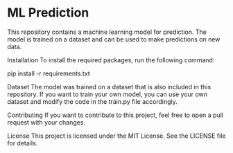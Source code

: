 # ML Prediction
This repository contains a machine learning model for prediction. The model is trained on a dataset and can be used to make predictions on new data.

Installation
To install the required packages, run the following command:

pip install -r requirements.txt

Dataset
The model was trained on a dataset that is also included in this repository. If you want to train your own model, you can use your own dataset and modify the code in the train.py file accordingly.

Contributing
If you want to contribute to this project, feel free to open a pull request with your changes.

License
This project is licensed under the MIT License. See the LICENSE file for details.
